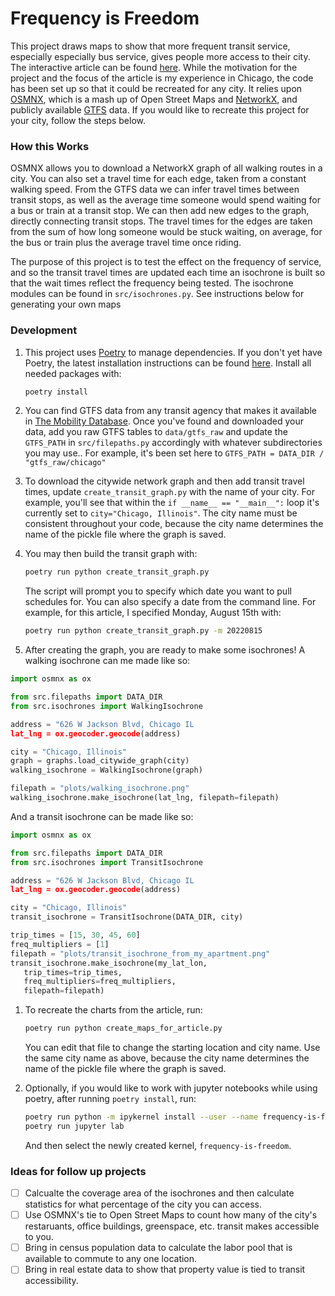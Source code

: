 # Frequency is Freedom

This project draws maps to show that more frequent transit service, especially especially bus service, gives people more access to their city. The interactive article can be found [here](https://ideo-frequency-is-freedom-app-q4autp.streamlitapp.com/). While the motivation for the project and the focus of the article is my experience in Chicago, the code has been set up so that it could be recreated for any city. It relies upon [OSMNX](https://geoffboeing.com/2016/11/osmnx-python-street-networks/), which is a mash up of Open Street Maps and [NetworkX](https://networkx.org/), and publicly available [GTFS](https://database.mobilitydata.org/) data. If you would like to recreate this project for your city, follow the steps below.

### How this Works

OSMNX allows you to download a NetworkX graph of all walking routes in a city. You can also set a travel time for each edge, taken from a constant walking speed. From the GTFS data we can infer travel times between transit stops, as well as the average time someone would spend waiting for a bus or train at a transit stop. We can then add new edges to the graph, directly connecting transit stops. The travel times for the edges are taken from the sum of how long someone would be stuck waiting, on average, for the bus or train plus the average travel time once riding.

The purpose of this project is to test the effect on the frequency of service, and so the transit travel times are updated each time an isochrone is built so that the wait times reflect the frequency being tested. The isochrone modules can be found in `src/isochrones.py`. See instructions below for generating your own maps


### Development

1. This project uses [Poetry](https://python-poetry.org/) to manage dependencies. If you don't yet have Poetry, the latest installation instructions can be found [here](https://python-poetry.org/docs/master/#installation). Install all needed packages with:
   ```bash
   poetry install
   ```

1. You can find GTFS data from any transit agency that makes it available in [The Mobility Database](https://database.mobilitydata.org/). Once you've found and downloaded your data, add you raw GTFS tables to `data/gtfs_raw` and update the `GTFS_PATH` in `src/filepaths.py` accordingly with whatever subdirectories you may use.. For example, it's been set here to `GTFS_PATH = DATA_DIR / "gtfs_raw/chicago"`

1. To download the citywide network graph and then add transit travel times, update `create_transit_graph.py` with the name of your city. For example, you'll see that within the `if __name__ == "__main__":` loop it's currently set to `city="Chicago, Illinois"`. The city name must be consistent throughout your code, because the city name determines the name of the pickle file where the graph is saved.

1. You may then build the transit graph with: 
   ```bash
   poetry run python create_transit_graph.py
   ```

   The script will prompt you to specify which date you want to pull schedules for. You can also specify a date from the command line. For example, for this article, I specified Monday, August 15th with:
   ```bash
   poetry run python create_transit_graph.py -m 20220815
   ```

1. After creating the graph, you are ready to make some isochrones! A walking isochrone can me made like so:

```python
import osmnx as ox

from src.filepaths import DATA_DIR
from src.isochrones import WalkingIsochrone

address = "626 W Jackson Blvd, Chicago IL
lat_lng = ox.geocoder.geocode(address)

city = "Chicago, Illinois"
graph = graphs.load_citywide_graph(city)
walking_isochrone = WalkingIsochrone(graph)

filepath = "plots/walking_isochrone.png"
walking_isochrone.make_isochrone(lat_lng, filepath=filepath)
```

   And a transit isochrone can be made like so:

```python
import osmnx as ox

from src.filepaths import DATA_DIR
from src.isochrones import TransitIsochrone

address = "626 W Jackson Blvd, Chicago IL
lat_lng = ox.geocoder.geocode(address)

city = "Chicago, Illinois"
transit_isochrone = TransitIsochrone(DATA_DIR, city)

trip_times = [15, 30, 45, 60]
freq_multipliers = [1]
filepath = "plots/transit_isochrone_from_my_apartment.png"
transit_isochrone.make_isochrone(my_lat_lon, 
   trip_times=trip_times, 
   freq_multipliers=freq_multipliers,
   filepath=filepath)
```

1. To recreate the charts from the article, run:
   ```bash
   poetry run python create_maps_for_article.py
   ```

   You can edit that file to change the starting location and city name. Use the same city name as above, because the city name determines the name of the pickle file where the graph is saved.

1. Optionally, if you would like to work with jupyter notebooks while using poetry, after running `poetry install`, run:
   ```bash
   poetry run python -m ipykernel install --user --name frequency-is-freedom
   poetry run jupyter lab
   ```
   And then select the newly created kernel, `frequency-is-freedom`.

### Ideas for follow up projects
- [ ] Calcualte the coverage area of the isochrones and then calculate statistics for what percentage of the city you can access.
- [ ] Use OSMNX's tie to Open Street Maps to count how many of the city's restaruants, office buildings, greenspace, etc. transit makes accessible to you.
- [ ] Bring in census population data to calculate the labor pool that is available to commute to any one location.
- [ ] Bring in real estate data to show that property value is tied to transit accessibility.